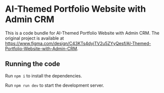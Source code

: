 
  # AI-Themed Portfolio Website with Admin CRM

  This is a code bundle for AI-Themed Portfolio Website with Admin CRM. The original project is available at https://www.figma.com/design/C43KTs4dyjTV2u5ZYyQesf/AI-Themed-Portfolio-Website-with-Admin-CRM.

  ## Running the code

  Run `npm i` to install the dependencies.

  Run `npm run dev` to start the development server.
  